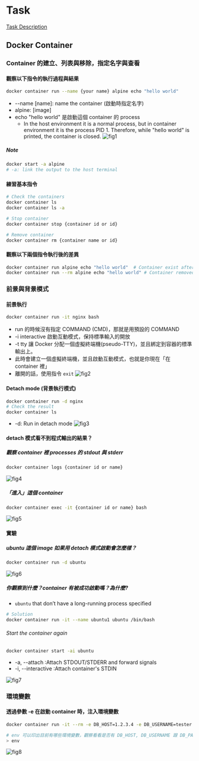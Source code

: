 # Task
[Task Description](https://lightda-tw.notion.site/20241128-W12-8-14b2ceabc70c80c1879df943e4fa7d0a#14b2ceabc70c811493b4feac697542de)

## Docker Container
### Container 的建立、列表與移除，指定名字與查看
#### 觀察以下指令的執行過程與結果
```bash
docker container run --name {your name} alpine echo "hello world"
```
* --name [name]: name the container (啟動時指定名字)
* alpine: [image]
* echo "hello world" 是啟動這個 container 的 process
    * In the host environment it is a normal process, but in container environment it is the process PID 1. Therefore, while "hello world" is printed, the container is closed.
![fig1](https://github.com/user-attachments/assets/3c6be8fa-5c4d-4acf-9695-a4e33c0b2136)

##### Note
```bash
docker start -a alpine
# -a: link the output to the host terminal
```

#### 練習基本指令
```bash
# Check the containers
docker container ls
docker container ls -a

# Stop container
docker container stop {container id or id}

# Remove container
docker container rm {container name or id}
```
#### 觀察以下兩個指令執行後的差異
```bash
docker container run alpine echo "hello world"  # Container exist after echoing
docker container run --rm alpine echo "hello world" # Container removed after echoing
```

### 前景與背景模式
#### 前景執行
```bash
docker container run -it nginx bash
```
* run 的時候沒有指定 COMMAND (CMD)，那就是用預設的 COMMAND
* -i interactive 啟動互動模式，保持標準輸入的開放
* -t tty 讓 Docker 分配一個虛擬終端機(pseudo-TTY)，並且綁定到容器的標準輸出上。
* 此時會建立一個虛擬終端機，並且啟動互動模式，也就是你現在「在 container 裡」
* 離開的話，使用指令 `exit`
![fig2](https://github.com/user-attachments/assets/a9b4465e-1dc1-4d8e-a2af-0a9aae91f2be)

#### Detach mode (背景執行模式)
```bash
docker container run -d nginx
# Check the result
docker container ls
```
* -d: Run in detach mode
![fig3](https://github.com/user-attachments/assets/dc0111d2-8698-481b-8402-d5a31f871ad3)

#### detach 模式看不到程式輸出的結果？
##### 觀察 container 裡 processes 的 stdout 與 stderr
```bash
docker container logs {container id or name}
```
![fig4](https://github.com/user-attachments/assets/1e20c0e3-6d94-4cac-adf7-08ac17cc2eed)

##### 「進入」這個 container
```bash
docker container exec -it {container id or name} bash
```
![fig5](https://github.com/user-attachments/assets/f62f387f-1705-4198-bd7a-2f2f8b4aae87)

#### 實驗
##### ubuntu 這個 image 如果用 detach 模式啟動會怎麼樣？
```bash
docker container run -d ubuntu
```
![fig6](https://github.com/user-attachments/assets/f6b151fd-ea17-4ae6-9576-f2c5afbee11d)

##### 你觀察到什麼？container 有被成功啟動嗎？為什麼?
* `ubuntu` that don’t have a long-running process specified
```bash
# Solution
docker container run -it --name ubuntu1 ubuntu /bin/bash
```
###### Start the container again
```bash
docker container start -ai ubuntu
```
* -a, --attach :Attach STDOUT/STDERR and forward signals
* -i, --interactive :Attach container's STDIN

![fig7](https://github.com/user-attachments/assets/d6ac124a-45dd-4165-87a3-1f217a216dc7)

### 環境變數
#### 透過參數 -e 在啟動 container 時，注入環境變數
```bash
docker container run -it --rm -e DB_HOST=1.2.3.4 -e DB_USERNAME=tester -e DB_PASSWORD=1234 alpine

# env 可以印出目前有哪些環境變數，觀察看看是否有 DB_HOST, DB_USERNAME 跟 DB_PASSWORD
> env
```
![fig8](https://github.com/user-attachments/assets/63a4b5ab-8d06-423e-9f0e-201ab07f00bc)




